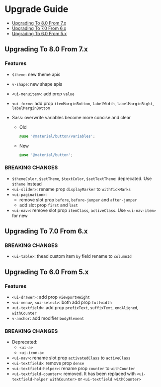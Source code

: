 # Upgrade Guide

- <a href="javascript:void(0)" class="v-anchor" data-href="#up-to-8">Upgrading To 8.0 From 7.x</a>
- <a href="javascript:void(0)" class="v-anchor" data-href="#up-to-7">Upgrading To 7.0 From 6.x</a>
- <a href="javascript:void(0)" class="v-anchor" data-href="#up-to-6">Upgrading To 6.0 From 5.x</a>

<div id="up-to-8"></div>

## Upgrading To 8.0 From 7.x

### Features

- `$theme`: new theme apis
- `v-shape`: new shape apis
- `<ui-menuitem>`: add prop `value`
- `<ui-form>`: add prop `itemMarginBottom`, `labelWidth`, `labelMarginRight`, `labelMarginBottom`
- Sass: overwrite variables become more concise and clear

  - Old

    ```scss
    @use '@material/button/variables';
    ```

  - New

    ```scss
    @use '@material/button';
    ```

### BREAKING CHANGES

- `$themeColor`, `$setTheme`, `$textColor`, `$setTextTheme`: deprecated. Use `$theme` instead
- `<ui-slider>`: rename prop `displayMarker` to `withTickMarks`
- `<ui-pagination>`:
  - remove slot prop `before`, `before-jumper` and `after-jumper`
  - add slot prop `first` and `last`
- `<ui-nav>`: remove slot prop `itemClass`, `activeClass`. Use `<ui-nav-item>` for new

<div id="up-to-7"></div>

## Upgrading To 7.0 From 6.x

### BREAKING CHANGES

- `<ui-table>`: thead custom item `by` field rename to `columnId`

<div id="up-to-6"></div>

## Upgrading To 6.0 From 5.x

### Features

- `<ui-drawer>`: add prop `viewportHeight`
- `<ui-menu>`, `<ui-select>`: both add prop `fullwidth`
- `<ui-textfield>`: add prop `prefixText`, `suffixText`, `endAligned`, `withCounter`
- `v-anchor`: add modifier `bodyElement`

### BREAKING CHANGES

- Deprecated:
  - `<ui-a>`
  - `<ui-icon-a>`
- `<ui-nav>`: rename slot prop `activatedClass` to `activeClass`
- `<ui-textfield>`: remove prop `dense`
- `<ui-textfield-helper>`: rename prop `counter` to `withCounter`
- `<ui-textfield-counter>`: removed. It has been replaced with `<ui-textfield-helper withCounter>` or `<ui-textfield withCounter>`
